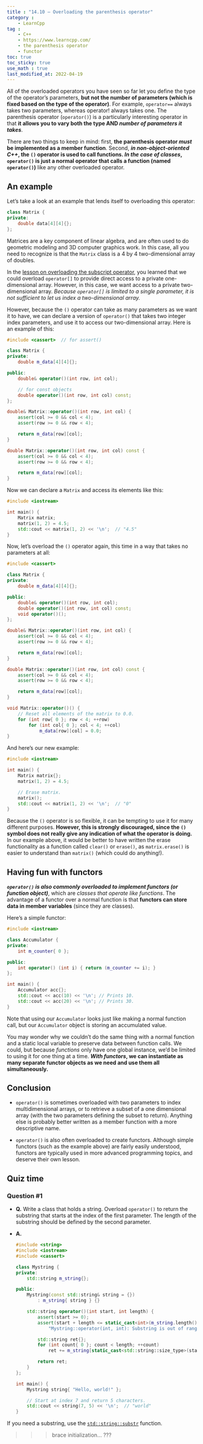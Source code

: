 ```yaml
---
title : "14.10 — Overloading the parenthesis operator"
category :
    - LearnCpp
tag : 
    - C++
    - https://www.learncpp.com/
    - the parenthesis operator
    - functor
toc: true  
toc_sticky: true 
use_math : true
last_modified_at: 2022-04-19
---
```



All of the overloaded operators you have seen so far let you define the type of the operator’s parameters, **but not the number of parameters (which is fixed based on the type of the operator)**. For example, `operator==` always takes two parameters, whereas operator! always takes one. The parenthesis operator (`operator()`) is a particularly interesting operator in that **it allows you to vary both the type AND *number of parameters it takes***.

There are two things to keep in mind: first, **the parenthesis operator *must* be implemented as a member function**. Second, ***in non-object-oriented C++*, the `()` operator is used to call functions. *In the case of classes*, `operator()` is just a normal operator that calls a function (named `operator()`)** like any other overloaded operator.


## An example

Let’s take a look at an example that lends itself to overloading this operator:

```c++
class Matrix {
private:
    double data[4][4]{};
};
```

Matrices are a key component of linear algebra, and are often used to do geometric modeling and 3D computer graphics work. In this case, all you need to recognize is that the `Matrix` class is a 4 by 4 two-dimensional array of doubles.

In the [lesson on overloading the subscript operator](https://www.learncpp.com/cpp-tutorial/overloading-the-subscript-operator/), you learned that we could overload `operator[]` to provide direct access to a private one-dimensional array. However, in this case, we want access to a private two-dimensional array. *Because `operator[]` is limited to a single parameter, it is not sufficient to let us index a two-dimensional array.*

However, because the `()` operator can take as many parameters as we want it to have, we can declare a version of `operator()` that takes two integer index parameters, and use it to access our two-dimensional array. Here is an example of this:

```c++
#include <cassert>  // for assert()

class Matrix {
private:
    double m_data[4][4]{};

public:
    double& operator()(int row, int col);

    // for const objects
    double operator()(int row, int col) const;
};

double& Matrix::operator()(int row, int col) {
    assert(col >= 0 && col < 4);
    assert(row >= 0 && row < 4);

    return m_data[row][col];
}

double Matrix::operator()(int row, int col) const {
    assert(col >= 0 && col < 4);
    assert(row >= 0 && row < 4);

    return m_data[row][col];
}
```

Now we can declare a `Matrix` and access its elements like this:

```c++
#include <iostream>

int main() {
    Matrix matrix;
    matrix(1, 2) = 4.5;
    std::cout << matrix(1, 2) << '\n';  // "4.5"
}
```

Now, let’s overload the `()` operator again, this time in a way that takes no parameters at all:

```c++
#include <cassert>

class Matrix {
private:
    double m_data[4][4]{};

public:
    double& operator()(int row, int col);
    double operator()(int row, int col) const;
    void operator()();
};

double& Matrix::operator()(int row, int col) {
    assert(col >= 0 && col < 4);
    assert(row >= 0 && row < 4);

    return m_data[row][col];
}

double Matrix::operator()(int row, int col) const {
    assert(col >= 0 && col < 4);
    assert(row >= 0 && row < 4);

    return m_data[row][col];
}

void Matrix::operator()() {
    // Reset all elements of the matrix to 0.0.
    for (int row{ 0 }; row < 4; ++row)
        for (int col{ 0 }; col < 4; ++col)
            m_data[row][col] = 0.0;
}
```

And here’s our new example:

```c++
#include <iostream>

int main() {
    Matrix matrix{};
    matrix(1, 2) = 4.5;

    // Erase matrix.
    matrix();
    std::cout << matrix(1, 2) << '\n';  // "0"
}
```

Because the `()` operator is so flexible, it can be tempting to use it for many different purposes. **However, this is strongly discouraged, since the `()` symbol does not really give any indication of what the operator is doing.** In our example above, it would be better to have written the erase functionality as a function called `clear()` or `erase()`, as `matrix.erase()` is easier to understand than `matrix()` (which could do anything!).


## Having fun with functors

***`operator()` is also commonly overloaded to implement functors (or function object)***, which are *classes that operate like functions*. The advantage of a functor over a normal function is that **functors can store data in member variables** (since they are classes).

Here’s a simple functor:

```c++
#include <iostream>

class Accumulator {
private:
    int m_counter{ 0 };

public:
    int operator() (int i) { return (m_counter += i); }
};

int main() {
    Accumulator acc{};
    std::cout << acc(10) << '\n'; // Prints 10.
    std::cout << acc(20) << '\n'; // Prints 30.
}
```

Note that using our `Accumulator` looks just like making a normal function call, but our `Accumulator` object is storing an accumulated value.

You may wonder why we couldn’t do the same thing with a normal function and a static local variable to preserve data between function calls. We could, but because *functions* only have one global instance, we’d be limited to using it for one thing at a time. ***With functors*, we can instantiate as many separate functor objects as we need and use them all simultaneously.**


## Conclusion

- `operator()` is sometimes overloaded with two parameters to index multidimensional arrays, or to retrieve a subset of a one dimensional array (with the two parameters defining the subset to return). Anything else is probably better written as a member function with a more descriptive name.

- `operator()` is also often overloaded to create functors. Although simple functors (such as the example above) are fairly easily understood, functors are typically used in more advanced programming topics, and deserve their own lesson.


## Quiz time

### Question #1

- **Q.** Write a class that holds a string. Overload `operator()` to return the substring that starts at the index of the first parameter. The length of the substring should be defined by the second parameter.

- **A.** 

    ```c++
    #include <string>
    #include <iostream>
    #include <cassert>

    class Mystring {
    private:
        std::string m_string{};

    public:
        Mystring(const std::string& string = {})
            : m_string{ string } {}

        std::string operator()(int start, int length) {
            assert(start >= 0);
            assert(start + length <= static_cast<int>(m_string.length()) &&
                "Mystring::operator(int, int): Substring is out of range");

            std::string ret{};
            for (int count{ 0 }; count < length; ++count)
                ret += m_string[static_cast<std::string::size_type>(start + count)];

            return ret;
        }
    };

    int main() {
        Mystring string{ "Hello, world!" };

        // Start at index 7 and return 5 characters.
        std::cout << string(7, 5) << '\n';  // "world"
    }
    ```

If you need a substring, use the [`std::string::substr`](https://en.cppreference.com/w/cpp/string/basic_string/substr) function.

>>> brace initialization... ???